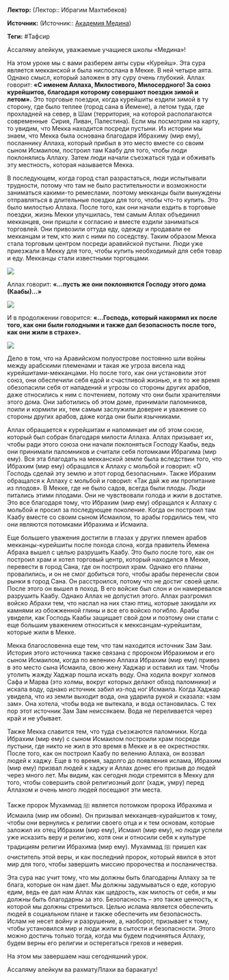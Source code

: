 **Лектор:** (Лектор:: Ибрагим Махтибеков)

**Источник:** (Источник:: [Академия Медина](https://web.medinaschool.org/school/))

**Теги:** #Тафсир

Ассаляму алейкум, уважаемые учащиеся школы «Медина»!


На этом уроке мы с вами разберем аяты суры «Курейш». Эта сура является мекканской и была ниспослана в Мекке. В ней четыре аята. Однако смысл, который заложен в эту суру очень глубокий. Аллах говорит: **«С именем Аллаха, Милостивого, Милосердного! За союз курейшитов, благодаря которому совершают поездки зимой и летом».** Это торговые поездки, когда курейшиты ездили зимой в ту сторону, где было теплее (город сана в Йемене), а летом туда, где прохладней на север, в Шам (территория, на которой располагаются современные  Сирия, Ливан, Палестина). Если мы посмотрим на карту, то увидим, что Мекка находится посреди пустыни. Из истории мы знаем, что Мекка была основана благодаря Ибрахиму (мир ему), посланнику Аллаха, который прибыл в это место вместе со своим сыном Исмаилом, построил там Каабу для того, чтобы люди поклонялись Аллаху. Затем люди начали съезжаться туда и обживать эту местность, которая называется Мекка.


В последующем, когда город стал разрастаться, люди испытывали трудности, потому что там не было растительности и возможности заниматься какими-то ремеслами, поэтому мекканцы были вынуждены отправляться в длительные поездки для того, чтобы что-то купить. Это было милостью Аллаха. После того, как они начали ездить в торговые поездки, жизнь Мекки улучшилась, тем самым Аллах объединил мекканцев, они пришли к согласию и вместе ездили заниматься торговлей. Они привозили оттуда еду, одежду и продавали ее мекканцам и тем, кто жил с ними по соседству. Таким образом Мекка стала торговым центром посреди аравийской пустыни. Люди уже приезжали в Мекку для того, чтобы купить необходимый для себя товар и еду. Мекканцы стали известными торговцами.


![](https://medinaschool.org/files/images/2020/02/902e5f9614d584afd02b167d367d6a84.jpg)


Аллах говорит: **«…пусть же они поклоняются Господу этого дома (Каабы)…»**


**![](https://medinaschool.org/files/images/2020/02/2e4b2db65060e91d6be1e4c13e769398.jpg)**


И в продолжении говорится: **«…Господь, который накормил их после того, как они были голодными и также дал безопасность после того, как они жили в страхе».**


**![](https://medinaschool.org/files/images/2020/02/4b693dbc9237dc7da9c409c8de580d7e.jpg)**


Дело в том, что на Аравийском полуострове постоянно шли войны между арабскими племенами и такая же угроза висела над курейшитами-мекканцами. Но после того, как они установили этот союз, они обеспечили себя едой и счастливой жизнью, и в то же время обезопасили себя от нападений и угрозы со стороны других арабов, даже относились к ним с почтением, потому что они были хранителями этого дома. Они заботились об этом доме, принимали паломников, поили и кормили их, тем самым заслужили доверие и уважение со стороны других арабов, даже когда они были язычниками.


Аллах обращается к курейшитам и напоминает им об этом союзе, который был собран благодаря милости Аллаха. Аллах призывает их, чтобы ради этого союза они начали поклоняться Господу Каабы, ведь они принимали паломников и считали себя потомками Ибрагима (мир ему). Вся эта благодать на мекканской земле была вследствии того, что Ибрахим (мир ему) обращался к Аллаху с мольбой и говорил: «О Господь сделай эту землю и этот город безопасным». Также Ибрахим обращался к Аллаху с мольбой и говорил: «Так дай же им пропитание из плодов». В Мекке, где не было садов, всегда были плоды. Люди питались этими плодами. Они не чувствовали голода и жили в достатке. Это все благодаря тому, что Ибрахим (мир ему) обращался к Аллаху с мольбой и просил за последующее поколение. Когда он построил там Каабу вместе со своим сыном Исмаилом, то арабы гордились тем, что они являются потомками Ибрахима и Исмаила.


Еще большего уважения достигли в глазах у других племен арабов мекканцы-курейшиты после похода слона, когда правитель Йемена Абраха вышел с целью разрушить Каабу. Это было после того, как он построил храм и хотел торговый центр, который находился в Мекке, перевести в город Сана, где он построил храм. Однако его планы провалились, и он не смог добиться того, чтобы арабы перенесли свои рынки в город Сана. Он расстроился, потому что не достиг своей цели.  После этого он вышел в поход. В его войске был слон и он намеревался разрушить Каабу. Однако Аллах не допустил этого. Аллах разгромил войско Абрахи тем, что наслал на них стаю птиц, которые закидали их камнями из обожженной глины и все его войско погибло. Арабы увидели, как Господь Каабы защищает свой дом и поэтому они стали с еще большим уважением относиться к мекксанцам-курейшитам, которые жили в Мекке.


Мекка благословенна еще тем, что там находится источник Зам Зам. История этого источника также связана с пророком Ибрахимом и его сыном Исмаилом, когда по велению Аллаха Ибрахим (мир ему) привез в это место сына Исмаила, свою жену Хаджар и оставил их там. Чтобы утолить жажду Хаджар пошла искать воду. Она ходила вокруг холмов Сафа и Марва (это холмы, вокруг которых делают обход паломники) и искала воду, однако источник забил из-под ног Исмаила. Когда Хаджар увидела, что из земли выходит вода, она ударила рукой и сказала: «зам зам». Она хотела, чтобы вода не вытекала, и вода остановилась. С тех пор этот источник Зам Зам неиссякаем. Вода не переливается через край и не убывает.


Также Мекка славится тем, что туда съезжаются паломники. Когда Ибрахим (мир ему) с сыном Исмаилом построили храм посреди пустыни, где никто не жил в это время в Мекке и в ее окрестностях. После того, как он построил Каабу по велению Аллаха, он воззвал людей к хаджу. Еще в то время, задолго до появления ислама, Ибрахим (мир ему) призвал людей к хаджу и Аллах донес его призыв до людей через много лет. Мы видим, как сегодня люди стремятся в Мекку для того, чтобы совершить свой религиозный долг (хадж, умру) перед Аллахом и очень много людей посещают эти места.


Также пророк Мухаммад ﷺ является потомком пророка Ибрахима и Исмаила (мир им обоим). Он призывал мекканцев-курайшитов к тому, чтобы они вернулись к религии своего отца и к тем основам, которые заложил их отец Ибрахим (мир ему), Исмаил (мир ему), но люди успели уже исказить веру и религию, хотя они и относили себя к культуре традициям религии Ибрахима (мир ему). Мухаммад ﷺ пришел как очиститель этой веры, и как последний пророк, который явился в этот мир для того, чтобы завершить миссию пророчества и посланичества.


Эта сура нас учит тому, что мы должны быть благодарны Аллаху за те блага, которые он нам дает. Мы должны задумываться о еде, которую едим, ведь ее дал нам Аллах как щедрость, как милость от себя, и мы должны быть благодарны за это. Безопасность – это также ценность, к которой мы должны стремиться. Целью ислама является обеспечить людей в социальном плане и также обеспечить им безопасность. Ислам не несет войну и разрушение, а, наоборот, призывает к тому, чтобы установился мир и люди жили в сытости и безопасности. Этого можно достичь только тогда, когда мы будем подчиняться Аллаху, будем верны его религии и остерегаться грехов и неверия.


На этом мы завершаем наш сегодняшний урок.


Ассаляму алейкум ва рахматуЛлахи ва баракатух!

